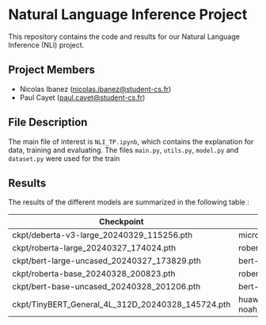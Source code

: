 # Natural Language Inference Project
This repository contains the code and results for our Natural Language Inference (NLI) project.

## Project Members
- Nicolas Ibanez (nicolas.ibanez@student-cs.fr)
- Paul Cayet (paul.cayet@student-cs.fr)
## File Description
The main file of interest is ``NLI_TP.ipynb``, which contains the explanation for data, training and evaluating. The files ``main.py``, ``utils.py``, ``model.py`` and ``dataset.py`` were used for the train

## Results
The results of the different models are summarized in the following table :

| Checkpoint                                     | Model                        | Test Accuracy | Test Accuracy Both | Test Accuracy Swap |
|-----------------------------------------------|------------------------------|---------------|--------------------|--------------------|
| ckpt/deberta-v3-large_20240329_115256.pth    | microsoft/deberta-v3-large   | **0.9275244299674267** | **0.7808428338762216** | **0.594564332247557** |
| ckpt/roberta-large_20240327_174024.pth       | roberta-large                | 0.9228420195439739 | 0.7039902280130294 | 0.5855048859934854 |
| ckpt/bert-large-uncased_20240327_173829.pth  | bert-large-uncased           | 0.913578990228013 | 0.7034812703583062 | 0.5700325732899023 |
| ckpt/roberta-base_20240328_200823.pth        | roberta-base                 | 0.9098127035830619 | 0.729336319218241 | 0.5594462540716613 |
| ckpt/bert-base-uncased_20240328_201206.pth   | bert-base-uncased            | 0.9072679153094463 | 0.7406351791530945 | 0.5565960912052117 |
| ckpt/TinyBERT_General_4L_312D_20240328_145724.pth | huawei-noah/TinyBERT_General_4L_312D | 0.877442996742671 | 0.7351384364820847 | 0.5162866449511401 |
